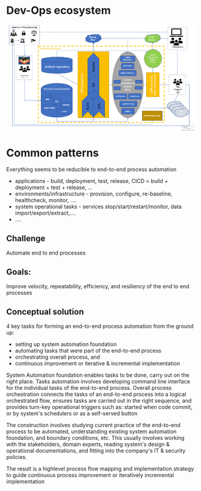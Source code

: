 # Dev-Ops ecosystem
![Animated Dev-Ops ecosystem](/docs/DevOpsEcosystem.gif)

# Common patterns
Everything seems to be reducible to end-to-end process automation
* applications - build, deployment, test, release, CICD = build + deployment + test + release, ...
* environments/infrastructure - provision, configure, re-baseline, healthcheck, monitor, ....
* system operational tasks - services stop/start/restart/monitor, data import/export/extract,....
* ....

## Challenge
Automate end to end processes 
## Goals:
Improve velocity, repeatability, efficiency, and resiliency of the end to end processes
## Conceptual solution
4 key tasks for forming an end-to-end process automation from the ground up: 
* setting up system automation foundation
* automating tasks that were part of the end-to-end process
* orchestrating overall process, and 
* continuous improvement or iterative & incremental implementation

System Automation foundation enables tasks to be done, carry out on the right place.  Tasks automation involves developing command line interface for the  individual tasks of the end-to-end process.  Overall process orchestration connects the tasks of an end-to-end process into a logical orchestrated flow, ensures tasks are carried out in the right sequence, and provides turn-key operational triggers such as: started when code commit, or by system's schedulers or as a self-served button
 
The construction involves studying current practice of the end-to-end process to be automated, understanding existing system automation foundation, and boundary conditions, etc.  This usually involves working with the stakeholders, domain experts, reading system's design & operational documentations, and fitting into the company's IT & security policies.

The result is a highlevel process flow mapping and implementation strategy to guide continuous process improvement or iteratively incremental implementation 
